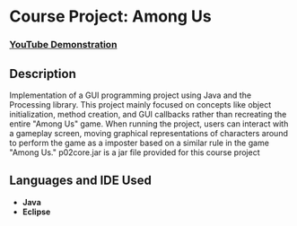 <h1>Course Project: Among Us</h1>

 ### [YouTube Demonstration](https://youtu.be/7eJexJVCqJo)

<h2>Description</h2>
Implementation of a GUI programming project using Java and the Processing library. This project mainly focused on concepts like object initialization, method creation, and GUI callbacks rather than recreating the entire "Among Us" game. When running the project, users can interact with a gameplay screen, moving graphical representations of characters around to perform the game as a imposter based on a similar rule in the game "Among Us."
p02core.jar is a jar file provided for this course project
<br />


<h2>Languages and IDE Used</h2>

- <b>Java</b> 
- <b>Eclipse</b>



<!--
 ```diff
- text in red
+ text in green
! text in orange
# text in gray
@@ text in purple (and bold)@@
```
--!>
